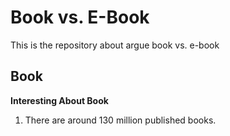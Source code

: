# Book vs. E-Book
This is the repository about argue book vs. e-book

## Book

**Interesting About Book**
1. There are around 130 million published books.
